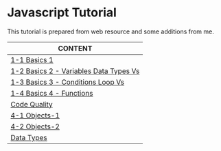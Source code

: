 # Javascript Tutorial

This tutorial is prepared from web resource and some additions from me.


CONTENT |
--- |
[1-1 Basics 1](./js-intro-1-1-Fundamentals.md) |
[1-2 Basics 2 - Variables Data Types Vs](./js-intro-1-2-Fundamentals.md) |
[1-3 Basics 3 - Conditions Loop Vs](./js-intro-1-3-Fundamentals.md) |
[1-4 Basics 4 - Functions](./js-intro-1-4-Functions.md) |
[Code Quality](./js-intro-3-code-quality.md) |
[4-1 Objects-1](./js-intro-4-objects-1.md) |
[4-2 Objects-2](./js-intro-4-objects-2.md) |
[Data Types](./js-intro-5-data-types.md) |
